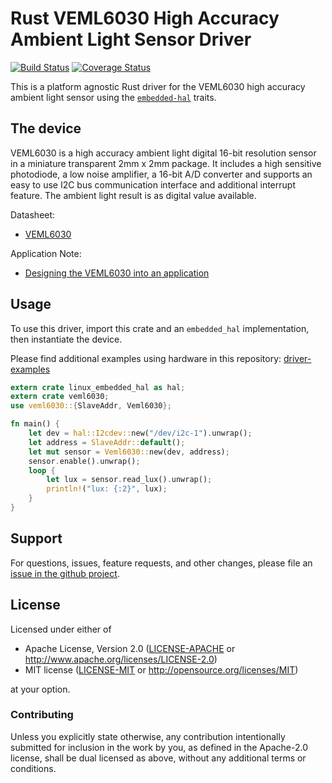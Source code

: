 # Rust VEML6030 High Accuracy Ambient Light Sensor Driver

<!-- TODO
[![crates.io](https://img.shields.io/crates/v/veml6030.svg)](https://crates.io/crates/veml6030)
[![Docs](https://docs.rs/veml6030/badge.svg)](https://docs.rs/veml6030)
-->
[![Build Status](https://travis-ci.org/eldruin/veml6030-rs.svg?branch=master)](https://travis-ci.org/eldruin/veml6030-rs)
[![Coverage Status](https://coveralls.io/repos/github/eldruin/veml6030-rs/badge.svg?branch=master)](https://coveralls.io/github/eldruin/veml6030-rs?branch=master)

This is a platform agnostic Rust driver for the VEML6030 high accuracy ambient
light sensor using the [`embedded-hal`] traits.

<!-- TODO
This driver allows you to:
-->
<!-- TODO
[Introductory blog post]()
-->

## The device

VEML6030 is a high accuracy ambient light digital 16-bit resolution sensor in
a miniature transparent 2mm x 2mm package. It includes a high sensitive
photodiode, a low noise amplifier, a 16-bit A/D converter and supports an easy
to use I2C bus communication interface and additional interrupt feature.
The ambient light result is as digital value available.

Datasheet:
- [VEML6030](https://www.vishay.com/docs/84366/veml6030.pdf)

Application Note:
- [Designing the VEML6030 into an application](https://www.vishay.com/docs/84367/designingveml6030.pdf)

## Usage

To use this driver, import this crate and an `embedded_hal` implementation,
then instantiate the device.

Please find additional examples using hardware in this repository: [driver-examples]

[driver-examples]: https://github.com/eldruin/driver-examples

```rust
extern crate linux_embedded_hal as hal;
extern crate veml6030;
use veml6030::{SlaveAddr, Veml6030};

fn main() {
    let dev = hal::I2cdev::new("/dev/i2c-1").unwrap();
    let address = SlaveAddr::default();
    let mut sensor = Veml6030::new(dev, address);
    sensor.enable().unwrap();
    loop {
        let lux = sensor.read_lux().unwrap();
        println!("lux: {:2}", lux);
    }
}
```

## Support

For questions, issues, feature requests, and other changes, please file an
[issue in the github project](https://github.com/eldruin/veml6030-rs/issues).

## License

Licensed under either of

 * Apache License, Version 2.0 ([LICENSE-APACHE](LICENSE-APACHE) or
   http://www.apache.org/licenses/LICENSE-2.0)
 * MIT license ([LICENSE-MIT](LICENSE-MIT) or
   http://opensource.org/licenses/MIT)

at your option.

### Contributing

Unless you explicitly state otherwise, any contribution intentionally submitted
for inclusion in the work by you, as defined in the Apache-2.0 license, shall
be dual licensed as above, without any additional terms or conditions.

[`embedded-hal`]: https://github.com/rust-embedded/embedded-hal
